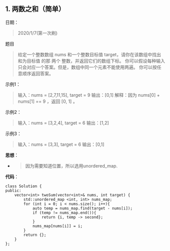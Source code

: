 ## 1. 两数之和（简单）
日期：
>2020/1/7(第一次刷)

题目
>给定一个整数数组 nums 和一个整数目标值 target，请你在该数组中找出 和为目标值 的那 两个 整数，并返回它们的数组下标。
你可以假设每种输入只会对应一个答案。但是，数组中同一个元素不能使用两遍。
你可以按任意顺序返回答案。

示例1：
>输入：nums = [2,7,11,15], target = 9
输出：[0,1]
解释：因为 nums[0] + nums[1] == 9 ，返回 [0, 1] 。

示例2：
>输入：nums = [3,2,4], target = 6
输出：[1,2]

示例3：
>输入：nums = [3,3], target = 6
输出：[0,1]

**思想**：
- >因为需要知道位置，所以选用unordered_map.

**代码**：
```
class Solution {
public:
    vector<int> twoSum(vector<int>& nums, int target) {
        std::unordered_map <int, int> nums_map;
        for (int i = 0; i < nums.size(); i++){
            auto temp = nums_map.find(target - nums[i]);
            if (temp != nums_map.end()){
                return {i, temp -> second};
            }
            nums_map[nums[i]] = i;
        }
        return {};
    }
};
```
